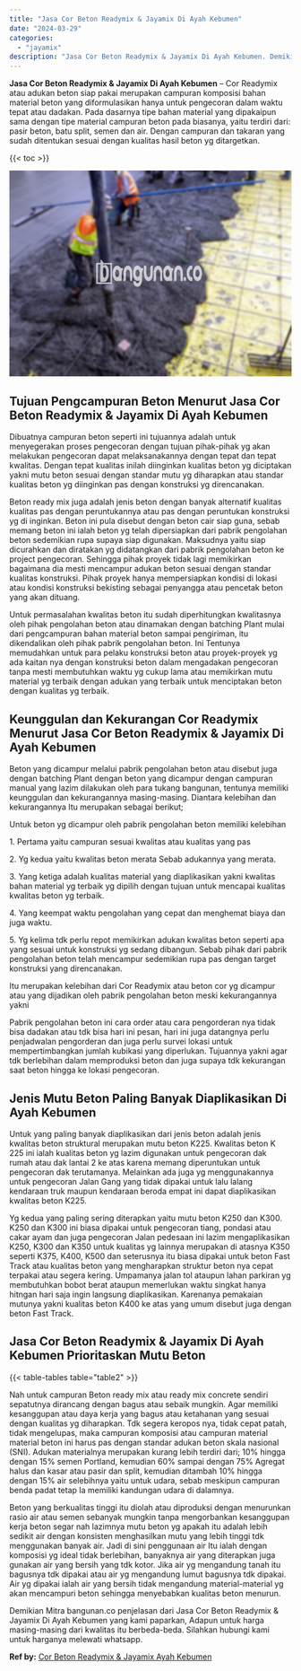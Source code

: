 ```yaml
---
title: "Jasa Cor Beton Readymix & Jayamix Di Ayah Kebumen"
date: "2024-03-29"
categories: 
  - "jayamix"
description: "Jasa Cor Beton Readymix & Jayamix Di Ayah Kebumen. Demikian Mitra bangunan.co penjelasan dari Jasa Cor Beton Readymix & Jayamix Di Ayah Kebumen yang kami pap..."
---
```


**Jasa Cor Beton Readymix & Jayamix Di Ayah Kebumen** – Cor Readymix atau adukan beton siap pakai merupakan campuran komposisi bahan material beton yang diformulasikan hanya untuk pengecoran dalam waktu tepat atau dadakan. Pada dasarnya tipe bahan material yang dipakaipun sama dengan tipe material campuran beton pada biasanya, yaitu terdiri dari: pasir beton, batu split, semen dan air. Dengan campuran dan takaran yang sudah ditentukan sesuai dengan kualitas hasil beton yg ditargetkan.

{{< toc >}}

![Jasa Cor Beton Readymix & Jayamix Di Ayah Kebumen](/images/jasa-cor-readymix-43.png)

## Tujuan Pengcampuran Beton Menurut Jasa Cor Beton Readymix & Jayamix Di Ayah Kebumen

Dibuatnya campuran beton seperti ini tujuannya adalah untuk menyegerakan proses pengecoran dengan tujuan pihak-pihak yg akan melakukan pengecoran dapat melaksanakannya dengan tepat dan tepat kwalitas. Dengan tepat kualitas inilah diinginkan kualitas beton yg diciptakan yakni mutu beton sesuai dengan standar mutu yg diharapkan atau standar kualitas beton yg diinginkan pas dengan konstruksi yg direncanakan.

Beton ready mix juga adalah jenis beton dengan banyak alternatif kualitas kualitas pas dengan peruntukannya atau pas dengan peruntukan konstruksi yg di inginkan. Beton ini pula disebut dengan beton cair siap guna, sebab memang beton ini ialah beton yg telah dipersiapkan dari pabrik pengolahan beton sedemikian rupa supaya siap digunakan. Maksudnya yaitu siap dicurahkan dan diratakan yg didatangkan dari pabrik pengolahan beton ke project pengecoran. Sehingga pihak proyek tidak lagi memikirkan bagaimana dia mesti mencampur adukan beton sesuai dengan standar kualitas konstruksi. Pihak proyek hanya mempersiapkan kondisi di lokasi atau kondisi konstruksi bekisting sebagai penyangga atau pencetak beton yang akan dituang.

Untuk permasalahan kwalitas beton itu sudah diperhitungkan kwalitasnya oleh pihak pengolahan beton atau dinamakan dengan batching Plant mulai dari pengcampuran bahan material beton sampai pengiriman, itu dikendalikan oleh pihak pabrik pengolahan beton. Ini Tentunya memudahkan untuk para pelaku konstruksi beton atau proyek-proyek yg ada kaitan nya dengan konstruksi beton dalam mengadakan pengecoran tanpa mesti membutuhkan waktu yg cukup lama atau memikirkan mutu material yg terbaik dengan adukan yang terbaik untuk menciptakan beton dengan kualitas yg terbaik.

## Keunggulan dan Kekurangan Cor Readymix Menurut Jasa Cor Beton Readymix & Jayamix Di Ayah Kebumen

Beton yang dicampur melalui pabrik pengolahan beton atau disebut juga dengan batching Plant dengan beton yang dicampur dengan campuran manual yang lazim dilakukan oleh para tukang bangunan, tentunya memiliki keunggulan dan kekurangannya masing-masing. Diantara kelebihan dan kekurangannya Itu merupakan sebagai berikut;

Untuk beton yg dicampur oleh pabrik pengolahan beton memiliki kelebihan

1\. Pertama yaitu campuran sesuai kwalitas atau kualitas yang pas

2\. Yg kedua yaitu kwalitas beton merata Sebab adukannya yang merata.

3\. Yang ketiga adalah kualitas material yang diaplikasikan yakni kwalitas bahan material yg terbaik yg dipilih dengan tujuan untuk mencapai kualitas kwalitas beton yg terbaik.

4\. Yang keempat waktu pengolahan yang cepat dan menghemat biaya dan juga waktu.

5\. Yg kelima tdk perlu repot memikirkan adukan kwalitas beton seperti apa yang sesuai untuk konstruksi yg sedang dibangun. Sebab pihak dari pabrik pengolahan beton telah mencampur sedemikian rupa pas dengan target konstruksi yang direncanakan.

Itu merupakan kelebihan dari Cor Readymix atau beton cor yg dicampur atau yang dijadikan oleh pabrik pengolahan beton meski kekurangannya yakni

Pabrik pengolahan beton ini cara order atau cara pengorderan nya tidak bisa dadakan atau tdk bisa hari ini pesan, hari ini juga datangnya perlu penjadwalan pengorderan dan juga perlu survei lokasi untuk mempertimbangkan jumlah kubikasi yang diperlukan. Tujuannya yakni agar tdk berlebihan dalam memproduksi beton dan juga supaya tdk kekurangan saat beton hingga ke lokasi pengecoran.

## Jenis Mutu Beton Paling Banyak Diaplikasikan Di Ayah Kebumen

Untuk yang paling banyak diaplikasikan dari jenis beton adalah jenis kwalitas beton struktural merupakan mutu beton K225. Kwalitas beton K 225 ini ialah kualitas beton yg lazim digunakan untuk pengecoran dak rumah atau dak lantai 2 ke atas karena memang diperuntukan untuk pengecoran dak terutamanya. Melainkan ada juga yg menggunakannya untuk pengecoran Jalan Gang yang tidak dipakai untuk lalu lalang kendaraan truk maupun kendaraan beroda empat ini dapat diaplikasikan kwalitas beton K225.

Yg kedua yang paling sering diterapkan yaitu mutu beton K250 dan K300. K250 dan K300 ini biasa dipakai untuk pengecoran tiang, pondasi atau cakar ayam dan juga pengecoran Jalan pedesaan ini lazim mengaplikasikan K250, K300 dan K350 untuk kualitas yg lainnya merupakan di atasnya K350 seperti K375, K400, K500 dan seterusnya itu biasa dipakai untuk beton Fast Track atau kualitas beton yang mengharapkan struktur beton nya cepat terpakai atau segera kering. Umpamanya jalan tol ataupun lahan parkiran yg membutuhkan bobot berat ataupun memerlukan waktu singkat hanya hitngan hari saja ingin langsung diaplikasikan. Karenanya pemakaian mutunya yakni kualitas beton K400 ke atas yang umum disebut juga dengan beton Fast Track.

## Jasa Cor Beton Readymix & Jayamix Di Ayah Kebumen Prioritaskan Mutu Beton

{{< table-tables table="table2" >}}

Nah untuk campuran Beton ready mix atau ready mix concrete sendiri sepatutnya dirancang dengan bagus atau sebaik mungkin. Agar memiliki kesanggupan atau daya kerja yang bagus atau ketahanan yang sesuai dengan kualitas yg diharapkan. Tdk segera keropos nya, tidak cepat patah, tidak mengelupas, maka campuran komposisi atau campuran material material beton ini harus pas dengan standar adukan beton skala nasional (SNI). Adukan materialnya merupakan kurang lebih terdiri dari; 10% hingga dengan 15% semen Portland, kemudian 60% sampai dengan 75% Agregat halus dan kasar atau pasir dan split, kemudian ditambah 10% hingga dengan 15% air selebihnya yaitu untuk udara, sebab meskipun campuran benda padat tetap Ia memiliki kandungan udara di dalamnya.

Beton yang berkualitas tinggi itu diolah atau diproduksi dengan menurunkan rasio air atau semen sebanyak mungkin tanpa mengorbankan kesanggupan kerja beton segar nah lazimnya mutu beton yg apakah itu adalah lebih sedikit air dengan konsisten menghasilkan mutu yang lebih tinggi tdk menggunakan banyak air. Jadi di sini penggunaan air Itu ialah dengan komposisi yg ideal tidak berlebihan, banyaknya air yang diterapkan juga gunakan air yang bersih yang tdk kotor. Jika air yg mengandung tanah itu bagusnya tdk dipakai atau air yg mengandung lumut bagusnya tdk dipakai. Air yg dipakai ialah air yang bersih tidak mengandung material-material yg akan mencampuri beton sehingga menyebabkan kualitas beton menurun.

Demikian Mitra bangunan.co penjelasan dari Jasa Cor Beton Readymix & Jayamix Di Ayah Kebumen yang kami paparkan, Adapun untuk harga masing-masing dari kwalitas itu berbeda-beda. Silahkan hubungi kami untuk harganya melewati whatsapp.

**Ref by:** [Cor Beton Readymix & Jayamix Ayah Kebumen](https://id.wikipedia.org/wiki/Cor)
